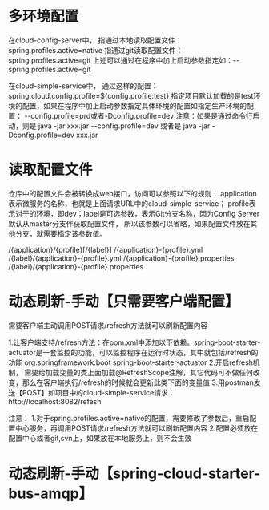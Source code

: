 # 多环境配置
在cloud-config-server中，
指通过本地读取配置文件：spring.profiles.active=native
指通过git读取配置文件：spring.profiles.active=git
上述可以通过在程序中加上启动参数指定如：--spring.profiles.active=git

在cloud-simple-service中，
通过这样的配置：spring.cloud.config.profile=${config.profile:test}
指定项目默认加载的是test环境的配置，如果在程序中加上启动参数指定具体环境的配置如指定生产环境的配置：
--config.profile=prd或者-Dconfig.profile=dev
注意：如果是通过命令行启动，则是 java -jar xxx.jar --config.profile=dev 或者是 java -jar -Dconfig.profile=dev xxx.jar

# 读取配置文件
仓库中的配置文件会被转换成web接口，访问可以参照以下的规则：
application表示微服务的名称，也就是上面请求URL中的cloud-simple-service；
profile表示对于的环境，即dev；label是可选参数，表示Git分支名称，因为Config Server默认从master分支作获取配置文件，
所以该参数可以省略，如果配置文件放在其他分支，就需要指定该参数值。

/{application}/{profile}[/{label}]
/{application}-{profile}.yml
/{label}/{application}-{profile}.yml
/{application}-{profile}.properties
/{label}/{application}-{profile}.properties

# 动态刷新-手动【只需要客户端配置】
需要客户端主动调用POST请求/refresh方法就可以刷新配置内容

1.让客户端支持/refresh方法：在pom.xml中添加以下依赖。spring-boot-starter-actuator是一套监控的功能，可以监控程序在运行时状态，其中就包括/refresh的功能
<dependency>
  <groupId>org.springframework.boot</groupId>
  <artifactId>spring-boot-starter-actuator</artifactId>
</dependency>
2.开启refresh机制， 需要给加载变量的类上面加载@RefreshScope注解，其它代码可不做任何改变，那么在客户端执行/refresh的时候就会更新此类下面的变量值
3.用postman发送【POST】如项目中的cloud-simple-service请求：http://localhost:8082/refesh

注意：
1.对于spring.profiles.active=native的配置，需要修改了参数后，重启配置中心服务，再调用POST请求/refresh方法就可以刷新配置内容
2.配置必须放在配置中心或者git,svn上，如果放在本地服务上，则不会生效

# 动态刷新-手动【spring-cloud-starter-bus-amqp】
